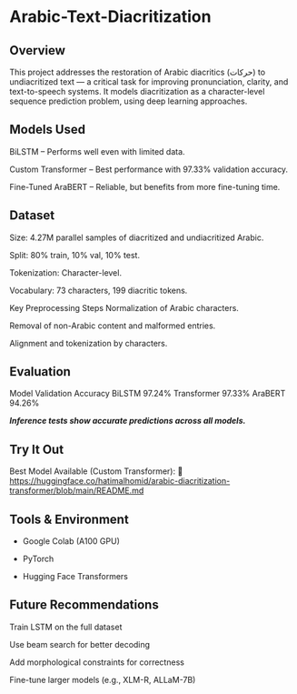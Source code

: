 # Arabic-Text-Diacritization


## Overview
This project addresses the restoration of Arabic diacritics (حركات) to undiacritized text — a critical task for improving pronunciation, clarity, and text-to-speech systems. It models diacritization as a character-level sequence prediction problem, using deep learning approaches.

## Models Used
BiLSTM – Performs well even with limited data.

Custom Transformer – Best performance with 97.33% validation accuracy.

Fine-Tuned AraBERT – Reliable, but benefits from more fine-tuning time.

## Dataset
Size: 4.27M parallel samples of diacritized and undiacritized Arabic.

Split: 80% train, 10% val, 10% test.

Tokenization: Character-level.

Vocabulary: 73 characters, 199 diacritic tokens.

Key Preprocessing Steps
Normalization of Arabic characters.

Removal of non-Arabic content and malformed entries.

Alignment and tokenization by characters.

## Evaluation
Model	Validation Accuracy
BiLSTM	97.24%
Transformer	97.33%
AraBERT	94.26%

 ***Inference tests show accurate predictions across all models.***

## Try It Out
Best Model Available (Custom Transformer):
🔗 https://huggingface.co/hatimalhomid/arabic-diacritization-transformer/blob/main/README.md

## Tools & Environment
- Google Colab (A100 GPU)

- PyTorch

- Hugging Face Transformers

## Future Recommendations
Train LSTM on the full dataset

Use beam search for better decoding

Add morphological constraints for correctness

Fine-tune larger models (e.g., XLM-R, ALLaM-7B)
